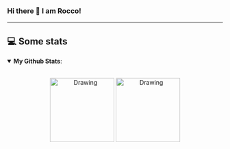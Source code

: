 ### Hi there 👋 I am Rocco!

<!--
[![Anurag's github stats](https://github-readme-stats.vercel.app/api?username=RoccoA97)](https://github.com/anuraghazra/github-readme-stats)
-->
<!--
**RoccoA97/RoccoA97** is a ✨ _special_ ✨ repository because its `README.md` (this file) appears on your GitHub profile.

Here are some ideas to get you started:

- 🔭 I’m currently working on ...
- 🌱 I’m currently learning ...
- 👯 I’m looking to collaborate on ...
- 🤔 I’m looking for help with ...
- 💬 Ask me about ...
- 📫 How to reach me: ...
- 😄 Pronouns: ...
- ⚡ Fun fact: ...
-->
---

## 💻 Some stats

<details open>
 <summary> <b>My Github Stats</b>: </summary>
<br>
<p align = "center">
  <img src = "https://github-readme-stats.vercel.app/api?username=RoccoA97&show_icons=true&theme=tokyonight&line_height=27" alt="Drawing" style="height: 150px">
  <img src = "https://github-readme-stats.vercel.app/api/top-langs/?username=RoccoA97&hide=Jupyter Notebook,TeX,java,html&theme=tokyonight" alt="Drawing" style="height: 150px">
</p>

</details>
